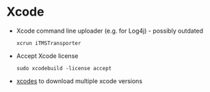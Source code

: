 # Xcode

- Xcode command line uploader (e.g. for Log4j) - possibly outdated

  `xcrun iTMSTransporter`

- Accept Xcode license

  `sudo xcodebuild -license accept`

- [xcodes](https://github.com/XcodesOrg/xcodes) to download multiple xcode versions
